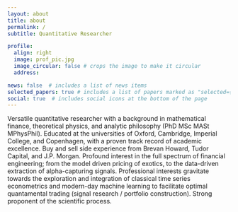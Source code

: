 ```yaml
---
layout: about
title: about
permalink: /
subtitle: Quantitative Researcher

profile:
  align: right
  image: prof_pic.jpg
  image_circular: false # crops the image to make it circular
  address: 

news: false  # includes a list of news items
selected_papers: true # includes a list of papers marked as "selected={true}"
social: true  # includes social icons at the bottom of the page
---
```


Versatile quantitative researcher with a background in mathematical finance, theoretical physics, and analytic philosophy (PhD MSc MASt MPhysPhil). 
Educated at the universities of Oxford, Cambridge, Imperial College, and Copenhagen, with a proven track record of academic excellence. Buy and sell side experience
from Brevan Howard, Tudor Capital, and J.P. Morgan. Profound interest in the
full spectrum of financial engineering; from the model driven pricing of exotics, to
the data-driven extraction of alpha-capturing signals. Professional interests gravitate
towards the exploration and integration of classical time series econometrics
and modern-day machine learning to facilitate optimal quantamental trading (signal
research / portfolio construction). Strong proponent of the scientific process. 

<!--
Write your biography here. Tell the world about yourself. Link to your favorite [subreddit](http://reddit.com). You can put a picture in, too. The code is already in, just name your picture `prof_pic.jpg` and put it in the `img/` folder.

Put your address / P.O. box / other info right below your picture. You can also disable any these elements by editing `profile` property of the YAML header of your `_pages/about.md`. Edit `_bibliography/papers.bib` and Jekyll will render your [publications page](/al-folio/publications/) automatically.

Link to your social media connections, too. This theme is set up to use [Font Awesome icons](http://fortawesome.github.io/Font-Awesome/) and [Academicons](https://jpswalsh.github.io/academicons/), like the ones below. Add your Facebook, Twitter, LinkedIn, Google Scholar, or just disable all of them.
-->

